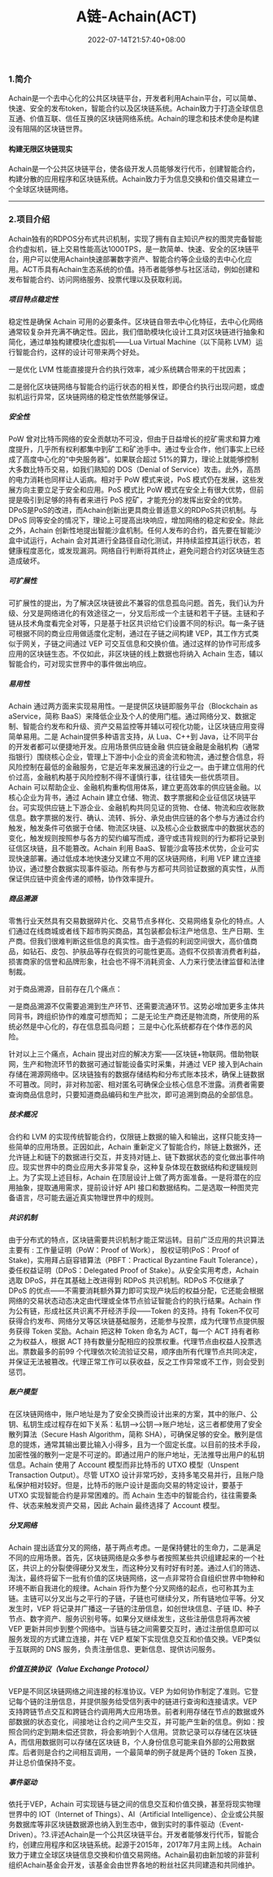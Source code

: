 ﻿---
weight: 
title: "A链-Achain(ACT)"
description: "Achain是一个去中心化的公共区块链平台，开发者利用Achain平台，可以简单、快速、安全的发布token，智能合约以及区块链系统"
date: 2022-07-14T21:57:40+08:00
lastmod: 2022-07-14T16:45:40+08:00
draft: false
authors: ["MineW"]
featuredImage: "alian-achainact.webp"
link: "https://www.achain.com/"
tags: ["数字代币","A链-Achain(ACT)"]
categories: ["navigation"]
navigation: ["数字代币"]
lightgallery: true
toc: true
pinned: false
recommend: false
recommend1: false
---
### 1.简介

Achain是一个去中心化的公共区块链平台，开发者利用Achain平台，可以简单、快速、安全的发布token，智能合约以及区块链系统。Achain致力于打造全球信息互通、价值互联、信任互换的区块链网络系统。Achain的理念和技术使命是构建没有阻隔的区块链世界。

#### 构建无限区块链现实

Achain是一个公共区块链平台，使各级开发人员能够发行代币，创建智能合约，构建分散的应用程序和区块链系统。Achain致力于为信息交换和价值交易建立一个全球区块链网络。

---

### 2.项目介绍

Achain独有的RDPOS分布式共识机制，实现了拥有自主知识产权的图灵完备智能合约虚拟机，链上交易性能高达1000TPS，是一款简单、快速、安全的区块链平台，用户可以使用Achain快速部署数字资产、智能合约等企业级的去中心化应用。ACT币具有Achain生态系统的价值。持币者能够参与社区活动，例如创建和发布智能合约、访问网络服务、投票代理以及获取利润。

##### 项目特点稳定性
稳定性是确保 Achain 可用的必要条件。区块链自带去中心化特征，去中心化网络通常较复杂并充满不确定性。因此，我们借助模块化设计工具对区块链进行抽象和简化，通过单独构建模块化虚拟机——Lua Virtual Machine（以下简称 LVM）运行智能合约，这样的设计可带来两个好处。

一是优化 LVM 性能直接提升合约执行效率，减少系统耦合带来的干扰因素；

二是弱化区块链网络与智能合约运行状态的相关性，即便合约执行出现问题，或虚拟机运行异常，区块链网络的稳定性依然能够保证。

##### 安全性
PoW 曾对比特币网络的安全贡献功不可没，但由于日益增长的挖矿需求和算力难度提升，几乎所有权利都集中到矿工和矿池手中。通过专业合作，他们事实上已经成了高度中心化的“中央服务器”。如果联合超过 51%的算力，理论上就能够控制大多数比特币交易，如我们熟知的 DOS（Denial of Service）攻击。此外，高昂的电力消耗也同样让人诟病。相对于 PoW 模式来说，PoS 模式仍在发展，这些发展方向主要立足于安全和应用。PoS 模式比 PoW 模式在安全上有很大优势，但前提是吸引到足够的持有者来进行 PoS 挖矿，才能充分的发挥出安全的优势。DPoS是PoS的改进，而Achain创新出更具商业普适意义的RDPoS共识机制。与 DPoS 同等安全的情况下，理论上可提高出块响应，增加网络的稳定和安全。除此之外，Achain 创新性地提出智能沙盒机制。任何人发布的合约，首先要在智能沙盒中试运行，Achain 会对其进行全路径自动化测试，并持续监控其运行状态，若健康程度恶化，或发现漏洞。网络自行判断将其终止，避免问题合约对区块链生态造成破坏。

##### 可扩展性
可扩展性的提出，为了解决区块链彼此不兼容的信息孤岛问题。首先，我们认为升级、分叉是网络进化的有效途径之一，分叉后形成一个主链和若干子链。主链和子链从技术角度看完全对等，只是基于社区共识给它们设置不同的标识。每一条子链可根据不同的商业应用做适度化定制，通过在子链之间构建 VEP，其工作方式类似于网关，子链之间通过 VEP 可交互信息和交换价值。通过这样的协作可形成多应用的区块链生态。不仅如此，非区块链的线上数据也将纳入 Achain 生态，辅以智能合约，可对现实世界中的事件做出响应。

##### 易用性
Achain 通过两方面来实现易用性。一是提供区块链即服务平台（Blockchain as aService，简称 BaaS）来降低企业及个人的使用门槛。通过网络分叉、数据定制、智能合约发布和升级、资产交易监控等并辅以可视化功能，让区块链应用变得简单易用。二是 Achain提供多种语言支持，从 Lua、C++到 Java，让不同平台的开发者都可以便捷地开发。应用场景供应链金融
供应链金融是金融机构（通常指银行）围绕核心企业，管理上下游中小企业的资金流和物流，通过整合信息，将风险控制在最低的金融服务，它是近年来发展迅速的行业之一。由于建立信用的代价过高，金融机构基于风险控制不得不谨慎行事，往往错失一些优质项目。Achain 可以帮助企业、金融机构重构信用体系，建立更高效率的供应链金融。以核心企业为背书，通过 Achain 建立仓储、物流、数字票据和企业征信区块链平台。可实现供应链上下游企业、金融机构共同见证的货物、仓储、物流和应收账款信息。数字票据的发行、确认、流转、拆分、承兑由供应链的各个参与方通过合约触发，触发条件可依据于仓储、物流区块链、以及核心企业数据库中的数据状态的变化，触发规则按照参与各方的契约编写而成，遵守或违背规则的行为都将记录到征信区块链，且不能篡改。Achain 利用 BaaS、智能沙盒等技术优势，企业可实现快速部署。通过低成本地快速分叉建立不用的区块链网络，利用 VEP 建立连接协议，通过整合数据实现事件驱动。所有参与方都可共同验证数据的真实性，从而保证供应链中资金传递的顺畅，协作效率提升。

##### 商品溯源
零售行业天然具有交易数据碎片化、交易节点多样化、交易网络复杂化的特点。人们通过在线商城或者线下超市购买商品，其包装都会标注产地信息、生产日期、生产商。但我们很难判断这些信息的真实性。由于造假的利润空间很大，高价值商品，如钻石、皮包、护肤品等存在假货的可能性更高。造假不仅损害消费者利益，损害商家的信誉和品牌形象，社会也不得不消耗资金、人力来行使法律监督和法律制裁。

对于商品溯源，目前存在几个痛点：

一是商品溯源不仅需要追溯到生产环节、还需要流通环节。这势必增加更多主体共同背书，跨组织协作的难度可想而知；
二是无论生产商还是物流商，所使用的系统必然是中心化的，存在信息孤岛问题；
三是中心化系统都存在个体作恶的风险。

针对以上三个痛点，Achain 提出对应的解决方案——区块链+物联网。借助物联网，生产和物流环节的数据可通过智能设备实时采集，并通过 VEP 接入到Achain 存储在溯源网络中。区块链独有的数据存储结构和分布式账本技术，确保上链数据不可篡改。同时，非对称加密、相对匿名可确保企业核心信息不泄露。消费者需要查询商品信息时，只要知道商品编码和生产批次，即可追溯到商品的全部信息。

##### 技术概况
合约和 LVM 的实现传统智能合约，仅限链上数据的输入和输出，这样只能支持一些简单的应用场景。正因如此，Achain 重新定义了智能合约，除链上数据外，还允许链上和链下的数据进行交互，并支持对链上、链下数据状态的变化做出事件响应。现实世界中的商业应用大多非常复杂，这种复杂体现在数据结构和逻辑规则上。为了实现上述目标，Achain 在顶层设计上做了两方面准备。一是将潜在的应用抽象，提取通用需求，提前设计好 API 接口和数据结构。二是选取一种图灵完备语言，尽可能去逼近真实物理世界中的规则。

##### 共识机制
由于分布式的特点，区块链需要共识机制才能正常运转。目前广泛应用的共识算法主要有 : 工作量证明（PoW：Proof of Work）， 股权证明(PoS：Proof of Stake)，实用拜占庭容错算法（PBFT：Practical Byzantine Fault Tolerance），委任权益证明（DPoS：Delegated Proof of Stake）。从安全实用考虑，Achain 选取 DPoS，并在其基础上改进得到 RDPoS 共识机制。RDPoS 不仅继承了 DPoS 的优点——不需要消耗额外算力即可实现产块后的权益分配，它还能会根据网络的交易状态动态决定由代理或全体节点验证智能合约的执行结果。Achain 作为公有链，形成社区共识离不开经济手段——Token 的支持。持有 Token不仅可获得合约发布、网络分叉等区块链基础服务，还能参与投票，成为代理节点提供服务获得 Token 奖励。Achain 把这种 Token 命名为 ACT，每一个 ACT 持有者称之为权益人，根据 ACT 持有数量分配相应的投票权重。代理节点由权益人投票选出。票数最多的前99 个代理依次轮流验证交易，顺序由所有代理节点共同决定，并保证无法被篡改。代理正常工作可以获收益，反之工作异常或不工作，则会受到惩罚。

##### 账户模型
在区块链网络中，账户地址是为了安全交换而设计出来的方案，其中的账户、公钥、私钥生成过程存在如下关系：私钥—>公钥—>账户地址，这三者都使用了安全散列算法（Secure Hash Algorithm，简称 SHA），可确保足够的安全。散列是信息的提炼，通常其输出要比输入小得多，且为一个固定长度。以目前的技术手段，加密性强的散列一定是不可逆的。即通过用户的账户地址，无法推导出用户的私钥信息。Achain 使用了 Account 模型而非比特币的 UTXO 模型（Unspent Transaction Output）。尽管 UTXO 设计非常巧妙，支持多笔交易并行，且账户隐私保护相对较好。但是，比特币的账户设计是面向交易的特定设计，要基于 UTXO 实现智能合约是非常困难的。而 Achain 生态中的智能合约，往往需要条件、状态来触发资产交易，因此 Achain 最终选择了 Account 模型。

##### 分叉网络
Achain 提出适宜分叉的网络，基于两点考虑。一是保持健壮的生命力，二是满足不同的应用场景。首先，区块链网络是众多参与者按照某些共识组建起来的一个社区，共识上的分裂使得硬分叉发生，而这种分叉有时好有时差。通过人们的筛选、淘汰，最终将留下一批有价值的区块链网络，这一点非常符合自组织世界中物种和环境不断自我进化的规律。Achain 将作为整个分叉网络的起点，也可称其为主链。主链可以分叉出与之平行的子链，子链也可继续分叉，所有链地位平等。分叉发生时，VEP 将记录并广播这一子链的注册信息，如创世块信息、子链 ID、种子节点、数字资产、服务识别号等。如果分叉继续发生，这些注册信息将再次被 VEP 更新并同步到整个网络中。当链与链之间需要交互时，通过注册信息即可以服务发现的方式建立连接，并在 VEP 框架下实现信息交互和价值交换。VEP类似于互联网的 DNS 服务，负责注册信息、更新信息、提供访问服务。

##### 价值互换协议（Value Exchange Protocol）
VEP是不同区块链网络之间连接的标准协议。VEP 为如何协作制定了准则。它登记每个链的注册信息，并提供服务给受信列表中的链进行查询和连接请求。VEP 支持跨链节点交互和跨链合约调用两大应用场景。前者利用存储在节点的数据或外部数据的状态变化，间接地让合约之间产生交互，并可能产生新的信息。例如：按照合同约定到期未偿还贷款，将会影响到个人信用。贷款记录可以存储在区块链 A，而信用数据则可以存储在区块链 B，个人身份信息可能来自外部的公用数据库。后者则是合约之间相互调用，一个最简单的例子就是两个链的 Token 互换，并让总价值保持不变。

##### 事件驱动
依托于VEP，Achain 可实现链与链之间的信息交互和价值交换，甚至将现实物理世界中的 IOT（Internet of Things）、AI（Artificial Intelligence）、企业或公共服务数据库等非区块链数据源也纳入到生态中，做到实时的事件驱动（Event-Driven）。?3.评述Achain是一个公共区块链平台。开发者能够发行代币，智能合约，创建应用程序和区块链系统。起源于2015年，2017年7月主网上线。 Achain致力于建立全球区块链信息交换和价值交易网络。Achain最初由新加坡的非营利组织Achain基金会开发，该基金会由世界各地的粉丝社区共同建造和共同维护。